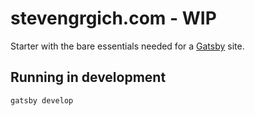 # stevengrgich.com - WIP
Starter with the bare essentials needed for a [Gatsby](https://www.gatsbyjs.org/) site.

## Running in development
`gatsby develop`
